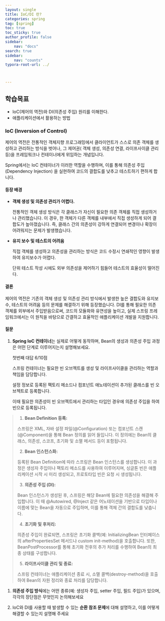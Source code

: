 ```yaml
---
layout: single
title: IoC/DI 란?
categories: spring
tag: [spring]
toc: true
toc_sticky: true
author_profile: false
sidebar:
    nav: "docs"
search: true
sidebar:
    nav: "counts"
typora-root-url: ../



---
```


## 학습목표

+ IoC(제어의 역전)와 DI(의존성 주입) 원리를 이해한다.
+ 애플리케이션에서 활용하는 방법

### **IoC (Inversion of Control)**

제어의 역전은 전통적인 객체지향 프로그래밍에서 클라이언트가 스스로 의존 객체를 생성하고 관리하는 방식을 벗어나, 그 제어권( 객체 생성, 의존성 연결, 라이프사이클 관리 등)을 프레임워크나 컨테이너에게 위임하는 개념입니다.

Spring에서는 IoC 컨테이너가 이러한 역할을 수행하며, 이를 통해 의존성 주입(Dependency Injection) 을 실현하여 코드의 결합도를 낮추고 테스트하기 편하게 합니다.

#### 등장 배경

+ **객체 생성 및 의존성 관리가 어렵다.**

  전통적인 객체 생성 방식은 각 클래스가 자신이 필요한 의존 객체를 직접 생성하거나 관리했습니다. 이 경우, 한 객체가 다른 객체를 내부에서 직접 생성하게 되어 결합도가 높아졌습니다. 즉, 클래스 간의 의존성이 강하게 연결되어 변경이나 확장이 어려워지는 문제가 발생했습니다.

+ **유지 보수 및 테스트의 어려움**

  직접 객체를 생성하고 의존성을 관리하는 방식은 코드 수정시 연쇄적인 영향이 발생하여 유지보수가 어렵다.

  단위 테스트 작성 시에도 외부 의존성을 제어하기 힘들어 테스트의 효율성이 떨어진다.

#### 결론

제어의 역전은 기존의 객체 생성 및 의존성 관리 방식에서 발생한 높은 결합도와 유지보수, 테스트의 어려움 등의 문제를 해결하기 위해 등장했습니다.
DI를 통해 필요한 의존 객체를 외부에서 주입받음으로써, 코드의 모듈화와 유연성을 높이고, 실제 스프링 프레임워크에서는 이 원칙을 바탕으로 간결하고 효율적인 애플리케이션 개발을 지원합니다.

#### 질문

1. **Spring IoC 컨테이너**는 실제로 어떻게 동작하며, Bean의 생성과 의존성 주입 과정은 어떤 단계로 이루어지는지 설명해보세요.

   첫번째 대답 6/10점

   스프링 컨테이너는 필요한 빈 오브젝트를 생성 및 라이프사이클을 관리하는 역할과 책임을 담당합니다.

   설정 정보로 등록된 팩토리 메소드나 컴포넌트 애노테이션이 추가된 클래스를 빈 오브젝트로 등록합니다.

   이때 필요한 의존성이 빈 오브젝트에서 관리하는 타입인 경우에 의존성 주입을 하여 빈으로 등록됩니다.

> 1. **Bean Definition 등록:**
>
> 스프링은 XML, 자바 설정 파일(@Configuration) 또는 컴포넌트 스캔(@Component)을 통해 Bean 정의를 읽어 들입니다. 이 정의에는 Bean의 클래스, 의존성, 스코프, 초기화 및 소멸 메서드 등이 포함됩니다.
>
> 2. **Bean 인스턴스화:**
>
> 등록된 Bean Definition에 따라 스프링은 Bean 인스턴스를 생성합니다. 이 과정은 생성자 주입이나 팩토리 메소드를 사용하여 이루어지며, 싱글톤 빈은 애플리케이션 시작 시 미리 생성되고, 프로토타입 빈은 요청 시 생성됩니다.
>
> 3. **의존성 주입 (DI):**
>
> Bean 인스턴스가 생성된 후, 스프링은 해당 Bean에 필요한 의존성을 해결해 주입합니다. 이 때 @Autowired, @Inject 같은 어노테이션을 기반으로 타입이나 이름에 맞는 Bean을 자동으로 주입하며, 이를 통해 객체 간의 결합도를 낮춥니다.
>
> 4. **초기화 및 후처리:**
>
> 의존성 주입이 완료되면, 스프링은 초기화 콜백(예: InitializingBean 인터페이스의 afterPropertiesSet 메서드나 custom init-method)을 호출합니다. 또한, BeanPostProcessor를 통해 초기화 전후의 추가 처리를 수행하여 Bean의 최종 상태를 구성합니다.
>
> 5. **라이프사이클 관리 및 종료:**
>
> 스프링 컨테이너는 애플리케이션 종료 시, 소멸 콜백(destroy-method)을 호출하여 Bean의 자원 정리와 종료 처리를 담당합니다.

1. **의존성 주입 방식**에는 어떤 종류(예: 생성자 주입, setter 주입, 필드 주입)가 있으며, 각각의 장단점은 무엇인지 논의해보세요

1. IoC와 DI를 사용할 때 발생할 수 있는 **순환 참조 문제**에 대해 설명하고, 이를 어떻게 해결할 수 있는지 설명해 주세요
